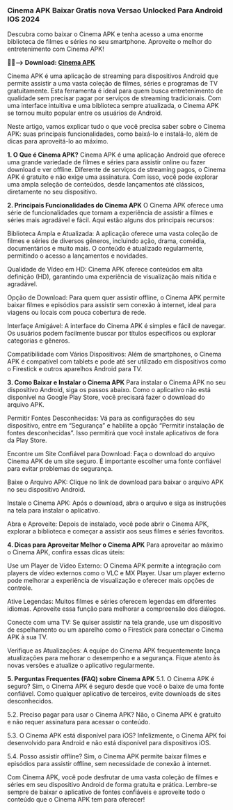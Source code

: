 ### Cinema APK Baixar Gratis nova Versao Unlocked Para Android IOS 2024
Descubra como baixar o Cinema APK e tenha acesso a uma enorme biblioteca de filmes e séries no seu smartphone. Aproveite o melhor do entretenimento com Cinema APK!

**🌈🍿--> Download: [Cinema APK](https://modilimitado.io/pt/cinema-apk)**

Cinema APK é uma aplicação de streaming para dispositivos Android que permite assistir a uma vasta coleção de filmes, séries e programas de TV gratuitamente. Esta ferramenta é ideal para quem busca entretenimento de qualidade sem precisar pagar por serviços de streaming tradicionais. Com uma interface intuitiva e uma biblioteca sempre atualizada, o Cinema APK se tornou muito popular entre os usuários de Android.

Neste artigo, vamos explicar tudo o que você precisa saber sobre o Cinema APK: suas principais funcionalidades, como baixá-lo e instalá-lo, além de dicas para aproveitá-lo ao máximo.

**1. O Que é Cinema APK?**
Cinema APK é uma aplicação Android que oferece uma grande variedade de filmes e séries para assistir online ou fazer download e ver offline. Diferente de serviços de streaming pagos, o Cinema APK é gratuito e não exige uma assinatura. Com isso, você pode explorar uma ampla seleção de conteúdos, desde lançamentos até clássicos, diretamente no seu dispositivo.

**2. Principais Funcionalidades do Cinema APK**
O Cinema APK oferece uma série de funcionalidades que tornam a experiência de assistir a filmes e séries mais agradável e fácil. Aqui estão alguns dos principais recursos:

Biblioteca Ampla e Atualizada: A aplicação oferece uma vasta coleção de filmes e séries de diversos gêneros, incluindo ação, drama, comédia, documentários e muito mais. O conteúdo é atualizado regularmente, permitindo o acesso a lançamentos e novidades.

Qualidade de Vídeo em HD: Cinema APK oferece conteúdos em alta definição (HD), garantindo uma experiência de visualização mais nítida e agradável.

Opção de Download: Para quem quer assistir offline, o Cinema APK permite baixar filmes e episódios para assistir sem conexão à internet, ideal para viagens ou locais com pouca cobertura de rede.

Interfaçe Amigável: A interface do Cinema APK é simples e fácil de navegar. Os usuários podem facilmente buscar por títulos específicos ou explorar categorias e gêneros.

Compatibilidade com Vários Dispositivos: Além de smartphones, o Cinema APK é compatível com tablets e pode até ser utilizado em dispositivos como o Firestick e outros aparelhos Android para TV.

**3. Como Baixar e Instalar o Cinema APK**
Para instalar o Cinema APK no seu dispositivo Android, siga os passos abaixo. Como o aplicativo não está disponível na Google Play Store, você precisará fazer o download do arquivo APK.

Permitir Fontes Desconhecidas: Vá para as configurações do seu dispositivo, entre em “Segurança” e habilite a opção “Permitir instalação de fontes desconhecidas”. Isso permitirá que você instale aplicativos de fora da Play Store.

Encontre um Site Confiável para Download: Faça o download do arquivo Cinema APK de um site seguro. É importante escolher uma fonte confiável para evitar problemas de segurança.

Baixe o Arquivo APK: Clique no link de download para baixar o arquivo APK no seu dispositivo Android.

Instale o Cinema APK: Após o download, abra o arquivo e siga as instruções na tela para instalar o aplicativo.

Abra e Aproveite: Depois de instalado, você pode abrir o Cinema APK, explorar a biblioteca e começar a assistir aos seus filmes e séries favoritos.

**4. Dicas para Aproveitar Melhor o Cinema APK**
Para aproveitar ao máximo o Cinema APK, confira essas dicas úteis:

Use um Player de Vídeo Externo: O Cinema APK permite a integração com players de vídeo externos como o VLC e MX Player. Usar um player externo pode melhorar a experiência de visualização e oferecer mais opções de controle.

Ative Legendas: Muitos filmes e séries oferecem legendas em diferentes idiomas. Aproveite essa função para melhorar a compreensão dos diálogos.

Conecte com uma TV: Se quiser assistir na tela grande, use um dispositivo de espelhamento ou um aparelho como o Firestick para conectar o Cinema APK à sua TV.

Verifique as Atualizações: A equipe do Cinema APK frequentemente lança atualizações para melhorar o desempenho e a segurança. Fique atento às novas versões e atualize o aplicativo regularmente.

**5. Perguntas Frequentes (FAQ) sobre Cinema APK**
5.1. O Cinema APK é seguro?
Sim, o Cinema APK é seguro desde que você o baixe de uma fonte confiável. Como qualquer aplicativo de terceiros, evite downloads de sites desconhecidos.

5.2. Preciso pagar para usar o Cinema APK?
Não, o Cinema APK é gratuito e não requer assinatura para acessar o conteúdo.

5.3. O Cinema APK está disponível para iOS?
Infelizmente, o Cinema APK foi desenvolvido para Android e não está disponível para dispositivos iOS.

5.4. Posso assistir offline?
Sim, o Cinema APK permite baixar filmes e episódios para assistir offline, sem necessidade de conexão à internet.

Com Cinema APK, você pode desfrutar de uma vasta coleção de filmes e séries em seu dispositivo Android de forma gratuita e prática. Lembre-se sempre de baixar o aplicativo de fontes confiáveis e aproveite todo o conteúdo que o Cinema APK tem para oferecer!

